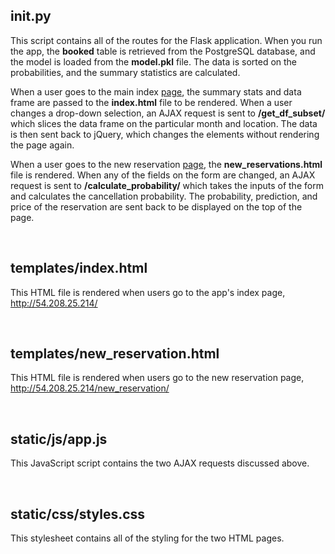 ## __init__.py

This script contains all of the routes for the Flask application. When you run the app, the **booked** table
is retrieved from the PostgreSQL database, and the model is loaded from the **model.pkl** file. The data is sorted on
the probabilities, and the summary statistics are calculated.

When a user goes to the main index [page](http://54.208.25.214/), the summary stats and data frame are
passed to the **index.html** file to be rendered. When a user changes a drop-down selection, an AJAX request is sent
to **/get_df_subset/** which slices the data frame on the particular month and location. The data is then sent back
to jQuery, which changes the elements without rendering the page again.

When a user goes to the new reservation [page](http://54.208.25.214/new_reservation), the **new_reservations.html** file
is rendered. When any of the fields on the form are changed, an AJAX request is sent to **/calculate_probability/**
which takes the inputs of the form and calculates the cancellation probability. The probability, prediction, and price
of the reservation are sent back to be displayed on the top of the page.

<br>

## templates/index.html

This HTML file is rendered when users go to the app's index page, http://54.208.25.214/

<br>

## templates/new_reservation.html

This HTML file is rendered when users go to the new reservation page, http://54.208.25.214/new_reservation/

<br>

## static/js/app.js

This JavaScript script contains the two AJAX requests discussed above.

<br>

## static/css/styles.css

This stylesheet contains all of the styling for the two HTML pages.